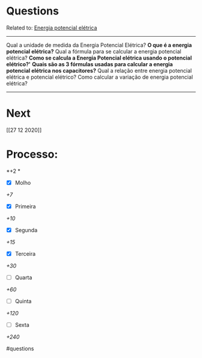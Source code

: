 # Questions
Related to: [Energia potencial elétrica](Energia%20potencial%20el%C3%A9trica.md)

---

Qual a unidade de medida da Energia Potencial Elétrica?
**O que é a energia potencial elétrica?**
Qual a fórmula para se calcular a energia potencial elétrica?
**Como se calcula a Energia Potencial elétrica usando o potencial elétrico?'**
**Quais são as 3 fórmulas usadas para calcular a energia potencial elétrica nos capacitores?**
Qual a relação entre energia potencial elétrica e potencial elétrico?
Como calcular a variação de energia potencial elétrica?

---
# Next
[[27 12 2020]]

# Processo:
*+2 *
- [x] Molho  

*+7* 

- [x] Primeira 

*+10* 

- [x] Segunda

*+15* 

- [x] Terceira 

*+30* 

- [ ] Quarta 

*+60* 

- [ ] Quinta 

*+120* 

- [ ] Sexta 

*+240* 


#questions